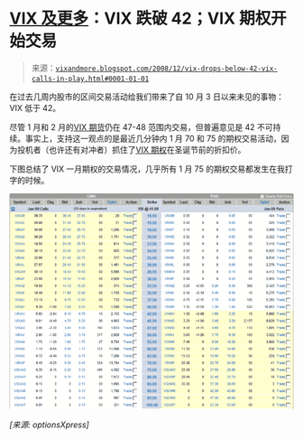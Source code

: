 <!--yml

分类：未分类

日期：2024-05-18 18:10:01

-->

# [VIX 及更多](http://vixandmore.blogspot.com/search/label/VIX%20futures)：VIX 跌破 42；VIX 期权开始交易

> 来源：[`vixandmore.blogspot.com/2008/12/vix-drops-below-42-vix-calls-in-play.html#0001-01-01`](http://vixandmore.blogspot.com/2008/12/vix-drops-below-42-vix-calls-in-play.html#0001-01-01)

在过去几周内股市的区间交易活动给我们带来了自 10 月 3 日以来未见的事物：VIX 低于 42。

尽管 1 月和 2 月的[VIX 期货](http://vixandmore.blogspot.com/search/label/VIX%20futures)仍在 47-48 范围内交易，但普遍意见是 42 不可持续。事实上，支持这一观点的是最近几分钟内 1 月 70 和 75 的期权交易活动，因为投机者（也许还有对冲者）抓住了[VIX 期权](http://vixandmore.blogspot.com/search/label/VIX%20options)在圣诞节前的折扣价。

下图总结了 VIX 一月期权的交易情况，几乎所有 1 月 75 的期权交易都发生在我打字的时候。

![图片](img/08b5dea399106978473284174ae19d66.png)

*[来源: optionsXpress]*
